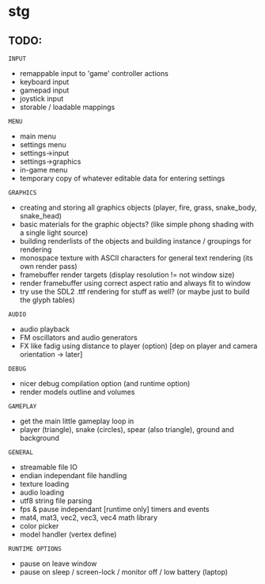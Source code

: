 # stg

TODO:
-----

`INPUT`
* remappable input to 'game' controller actions 
* keyboard input
* gamepad input
* joystick input
* storable / loadable mappings 

`MENU`
* main menu
* settings menu
* settings->input 
* settings->graphics
* in-game menu
* temporary copy of whatever editable data for entering settings

`GRAPHICS`
* creating and storing all graphics objects (player, fire, grass, snake_body, snake_head)
* basic materials for the graphic objects? (like simple phong shading with a single light source)
* building renderlists of the objects and building instance / groupings for rendering
* monospace texture with ASCII characters for general text rendering (its own render pass)
* framebuffer render targets (display resolution != not window size)
* render framebuffer using correct aspect ratio and always fit to window
* try use the SDL2 .ttf rendering for stuff as well? (or maybe just to build the glyph tables)

`AUDIO`
* audio playback
* FM oscillators and audio generators 
* FX like fadig using distance to player (option) [dep on player and camera orientation -> later]

`DEBUG`
* nicer debug compilation option (and runtime option)
* render models outline and volumes

`GAMEPLAY`
* get the main little gameplay loop in
* player (triangle), snake (circles), spear (also triangle), ground and background 

`GENERAL`
* streamable file IO
* endian independant file handling
* texture loading
* audio loading
* utf8 string file parsing
* fps & pause independant [runtime only] timers and events
* mat4, mat3, vec2, vec3, vec4 math library
* color picker
* model handler (vertex define)

`RUNTIME OPTIONS`
* pause on leave window
* pause on sleep / screen-lock / monitor off / low battery (laptop)

